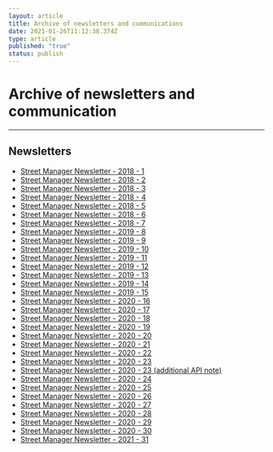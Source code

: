 ```yaml
---
layout: article
title: Archive of newsletters and communications
date: 2021-01-26T11:12:38.374Z
type: article
published: "true"
status: publish
---
```


<h1 class="govuk-heading-xl">Archive of newsletters and communication</h1>

<hr class="govuk-section-break govuk-section-break--xl govuk-section-break--visible">

<h2 id="documentation" class="govuk-heading-l">Newsletters</h2>

<ul class="govuk-list govuk-list--bullet">
  <li>
    <a class="govuk-link" href="https://departmentfortransport.github.io/street-manager-docs/assets/files/archive/180702_Street%20Manager%20Newsletter%201.pdf">
      Street Manager Newsletter - 2018 - 1
    </a>
  </li>
  <li>
    <a class="govuk-link" href="https://departmentfortransport.github.io/street-manager-docs/assets/files/archive/180724_Street%20Manager%20Newsletter%202.pdf">
      Street Manager Newsletter - 2018 - 2
    </a>
  </li>
  <li>
    <a class="govuk-link" href="https://departmentfortransport.github.io/street-manager-docs/assets/files/archive/180823_Street%20Manager%20Newsletter%203.pdf">
      Street Manager Newsletter - 2018 - 3
    </a>
  </li>
  <li>
    <a class="govuk-link" href="https://departmentfortransport.github.io/street-manager-docs/assets/files/archive/180911_Street%20Manager%20Newsletter%204.pdf">
      Street Manager Newsletter - 2018 - 4
    </a>
  </li>
  <li>
    <a class="govuk-link" href="https://departmentfortransport.github.io/street-manager-docs/assets/files/archive/180927_Street%20Manager%20Newsletter%205.pdf">
      Street Manager Newsletter - 2018 - 5
    </a>
  </li>
  <li>
    <a class="govuk-link" href="https://departmentfortransport.github.io/street-manager-docs/assets/files/archive/181018_Street%20Manager%20Newsletter%206.pdf">
      Street Manager Newsletter - 2018 - 6
    </a>
  </li>
  <li>
    <a class="govuk-link" href="https://departmentfortransport.github.io/street-manager-docs/assets/files/archive/181207_Street%20Manager%20Newsletter%207.pdf">
      Street Manager Newsletter - 2018 - 7
    </a>
  </li>
  <li>
    <a class="govuk-link" href="https://departmentfortransport.github.io/street-manager-docs/assets/files/archive/190117_Street%20Manager%20Newsletter%208.pdf">
      Street Manager Newsletter - 2019 - 8
    </a>
  </li>
  <li>
    <a class="govuk-link" href="https://departmentfortransport.github.io/street-manager-docs/assets/files/archive/190319_Street%20Manager%20Newsletter%209.pdf">
      Street Manager Newsletter - 2019 - 9
    </a>
  </li>
  <li>
    <a class="govuk-link" href="https://departmentfortransport.github.io/street-manager-docs/assets/files/archive/190501_Street%20Manager%20Newsletter%2010.docx">
      Street Manager Newsletter - 2019 - 10
    </a>
  </li>
   <li>
    <a class="govuk-link" href="https://departmentfortransport.github.io/street-manager-docs/assets/files/archive/190610_Street%20Manager%20Newsletter%2011.pdf">
      Street Manager Newsletter - 2019 - 11
    </a>
  </li>
   <li>
    <a class="govuk-link" href="https://departmentfortransport.github.io/street-manager-docs/assets/files/archive/Street%20Manager%20Newsletter%2012.pdf">
      Street Manager Newsletter - 2019 - 12
    </a>
  </li>
   <li>
    <a class="govuk-link" href="https://departmentfortransport.github.io/street-manager-docs/assets/files/archive/Street%20Manager%20Newsletter%2013.pdf">
      Street Manager Newsletter - 2019 - 13
    </a>
  </li>
   <li>
    <a class="govuk-link" href="https://departmentfortransport.github.io/street-manager-docs/assets/files/archive/Street%20Manager%20Newsletter%2014%20(1).pdf">
      Street Manager Newsletter - 2019 - 14
    </a>
  </li>
   <li>
    <a class="govuk-link" href="https://departmentfortransport.github.io/street-manager-docs/assets/files/archive/Street%20Manager%20Newsletter%2015%20December%202019.pdf">
      Street Manager Newsletter - 2019 - 15
    </a>
  </li>
   <li>
    <a class="govuk-link" href="https://departmentfortransport.github.io/street-manager-docs/assets/files/archive/Street-Manager-Newsletter-16-January-2020.pdf">
      Street Manager Newsletter - 2020 - 16
    </a>
  </li>
  <li>
    <a class="govuk-link" href="https://departmentfortransport.github.io/street-manager-docs/assets/files/archive/Street-Manager-Newsletter-17-January-2020.pdf">
      Street Manager Newsletter - 2020 - 17
    </a>
  </li>
  <li>
    <a class="govuk-link" href="https://departmentfortransport.github.io/street-manager-docs/assets/files/archive/Street%20Manager%20Newsletter%2018_10%20February%202020.pdf">
      Street Manager Newsletter - 2020 - 18
    </a>
  </li>
  <li>
    <a class="govuk-link" href="https://departmentfortransport.github.io/street-manager-docs/assets/files/archive/Street-Manager-Newsletter-19-February-2020.pdf">
      Street Manager Newsletter - 2020 - 19
    </a>
  </li>
    <li>
    <a class="govuk-link" href="https://departmentfortransport.github.io/street-manager-docs/assets/files/archive/Street-Manager-Newsletter-13-March-2020.pdf">
      Street Manager Newsletter - 2020 - 20
    </a>
  </li>
  <li>
    <a class="govuk-link" href="https://departmentfortransport.github.io/street-manager-docs/assets/files/archive/Street-Manager-Newsletter-27-March-2020.pdf">
      Street Manager Newsletter - 2020 - 21
    </a>
  </li>
  <li>
    <a class="govuk-link" href="https://departmentfortransport.github.io/street-manager-docs/assets/files/archive/Street-Manager-Newsletter-23-April-2020.pdf">
      Street Manager Newsletter - 2020 - 22
    </a>
  </li>
  <li>
    <a class="govuk-link" href="https://departmentfortransport.github.io/street-manager-docs/assets/files/archive/Street-Manager-Newsletter-05-June-2020.pdf">
      Street Manager Newsletter - 2020 - 23
    </a>
  </li>
   <li>
    <a class="govuk-link" href="https://departmentfortransport.github.io/street-manager-docs/assets/files/archive/API-versioning-note.pdf">
      Street Manager Newsletter - 2020 - 23 (additional API note)
    </a>
  </li>
  <li>
    <a class="govuk-link" href="https://departmentfortransport.github.io/street-manager-docs/assets/files/archive/Newsletter%2024.pdf">
      Street Manager Newsletter - 2020 - 24
    </a>
  </li>
  <li>
    <a class="govuk-link" href="https://departmentfortransport.github.io/street-manager-docs/assets/files/archive/Newsletter%2025.pdf">
      Street Manager Newsletter - 2020 - 25
    </a>
  </li>
  <li>
    <a class="govuk-link" href="https://departmentfortransport.github.io/street-manager-docs/assets/files/archive/Newsletter%2026.pdf">
      Street Manager Newsletter - 2020 - 26
    </a>
  </li>
  <li>
    <a class="govuk-link" href="https://departmentfortransport.github.io/street-manager-docs/assets/files/archive/Newsletter%2027.pdf">
      Street Manager Newsletter - 2020 - 27
    </a>
  </li>
  <li>
    <a class="govuk-link" href="https://departmentfortransport.github.io/street-manager-docs/assets/files/archive/Newsletter%2028.pdf">
      Street Manager Newsletter - 2020 - 28
    </a>
  </li>
  <li>
    <a class="govuk-link" href="https://departmentfortransport.github.io/street-manager-docs/assets/files/archive/Newsletter%2029.pdf">
      Street Manager Newsletter - 2020 - 29
    </a>
  </li>
  <li>
    <a class="govuk-link" href="https://departmentfortransport.github.io/street-manager-docs/assets/files/archive/Newsletter%2030.pdf">
      Street Manager Newsletter - 2020 - 30
    </a>
  </li>
  <li>
    <a class="govuk-link" href="https://departmentfortransport.github.io/street-manager-docs/assets/files/archive/Newsletter%2031.pdf">
      Street Manager Newsletter - 2021 - 31
    </a>
  </li>
